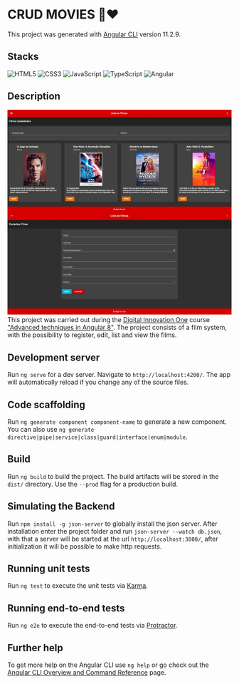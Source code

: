# CRUD MOVIES :movie_camera::heart:

This project was generated with [Angular CLI](https://github.com/angular/angular-cli) version 11.2.9.

## Stacks

<img alt="HTML5" src="https://img.shields.io/badge/html5%20-%23E34F26.svg?&style=for-the-badge&logo=html5&logoColor=white"/> <img alt="CSS3" src="https://img.shields.io/badge/css3%20-%231572B6.svg?&style=for-the-badge&logo=css3&logoColor=white"/> <img alt="JavaScript" src="https://img.shields.io/badge/javascript%20-%23323330.svg?&style=for-the-badge&logo=javascript&logoColor=%23F7DF1E"/> <img alt="TypeScript" src="https://img.shields.io/badge/typescript%20-%23007ACC.svg?&style=for-the-badge&logo=typescript&logoColor=white"/> <img alt="Angular" src="https://img.shields.io/badge/angular%20-%23DD0031.svg?&style=for-the-badge&logo=angular&logoColor=white"/>

## Description

<img src="./src/assets/images/design.jpg">
This project was carried out during the <a href="https://digitalinnovation.one/" target="_blank">Digital Innovation One</a> course <a href="https://web.digitalinnovation.one/course/tecnicas-avancadas-em-angular-8/learning/d29786af-be10-44d9-8e07-8589f60553ee?back=/track/avanade-angular-developer&bootcamp_id=60feba98-5232-4e30-9484-a7d1f82a8b34" target="_blank">"Advanced techniques in Angular 8"</a>. The project consists of a film system, with the possibility to register, edit, list and view the films.

## Development server

Run `ng serve` for a dev server. Navigate to `http://localhost:4200/`. The app will automatically reload if you change any of the source files.

## Code scaffolding

Run `ng generate component component-name` to generate a new component. You can also use `ng generate directive|pipe|service|class|guard|interface|enum|module`.

## Build

Run `ng build` to build the project. The build artifacts will be stored in the `dist/` directory. Use the `--prod` flag for a production build.

## Simulating the Backend

Run `npm install -g json-server` to globally install the json server. After installation enter the project folder and run `json-server --watch db.json`, with that a server will be started at the url `http://localhost:3000/`, after initialization it will be possible to make http requests.

## Running unit tests

Run `ng test` to execute the unit tests via [Karma](https://karma-runner.github.io).

## Running end-to-end tests

Run `ng e2e` to execute the end-to-end tests via [Protractor](http://www.protractortest.org/).

## Further help

To get more help on the Angular CLI use `ng help` or go check out the [Angular CLI Overview and Command Reference](https://angular.io/cli) page.
